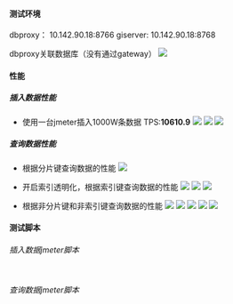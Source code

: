 #### 测试环境

dbproxy： 10.142.90.18:8766
giserver: 10.142.90.18:8768

dbproxy关联数据库（没有通过gateway）
![](/assets/QQ截图20160928173344.png)

#### 性能

##### 插入数据性能

* 使用一台jmeter插入1000W条数据 TPS:**10610.9**
  ![](/assets/QQ截图20160928173716.png)
  ![](/assets/QQ截图20160928173758.png)
  ![](/assets/QQ截图20160928173814.png)

##### 查询数据性能

* 根据分片键查询数据的性能
  ![](/assets/QQ截图20160928181129.png)

* 开启索引透明化，根据索引键查询数据的性能
  ![](/assets/QQ截图20160929062741.png)
  ![](/assets/QQ截图20160929062637.png)
  ![](/assets/QQ截图20160929062544.png)

* 根据非分片键和非索引键查询数据的性能
  ![](/assets/QQ截图20160929082950.png)
  ![](/assets/QQ截图20160929083104.png)
  ![](/assets/QQ截图20160929083320.png)
  ![](/assets/QQ截图20160929083528.png)
  ![](/assets/QQ截图20160929083603.png)

#### 测试脚本

###### 插入数据jmeter脚本
```

```

###### 查询数据jmeter脚本
```

```


